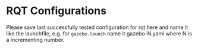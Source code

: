 # RQT Configurations

Please save last successfully tested configuration for rqt here and name it like the launchfile, e.g. for ```gazebo.launch``` name it gazebo-N.yaml where N is a incrementing number.
